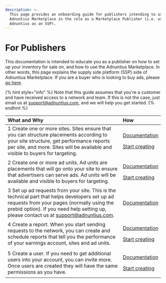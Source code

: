 ```yaml
---
description: >-
  This page provides an onboarding guide for publishers intending to use the
  Adnuntius Marketplace in the role as a Marketplace Publisher (i.e. using
  Adnuntius as an SSP).
---
```


# For Publishers

This documentation is intended to educate you as a publisher on how to set up your inventory for sale on, and how to use the Adnuntius Marketplace. In other words, this page explains the supply side platform \(SSP\) side of Adnuntius Marketplace. If you are a buyer who is looking to buy ads, please [go here](abn-for-buyers.md). 

{% hint style="info" %}
Note that this guide assumes that you're a customer and have received access to a network and team. If this is not the case, just email us at [support@adnuntius.com](mailto:support@adnuntius.com), and we will help you get started. 
{% endhint %}

<table>
  <thead>
    <tr>
      <th style="text-align:left">What and Why</th>
      <th style="text-align:left">How</th>
    </tr>
  </thead>
  <tbody>
    <tr>
      <td style="text-align:left">1 Create one or more sites. Sites ensure that you can structure placements
        according to your site structure, get performance reports per site, and
        more. Sites will be available and visible to buyers for targeting.</td>
      <td
      style="text-align:left">
        <p><a href="../../adnuntius-advertising/admin-ui/inventory/sites.md">Documentation</a>
        </p>
        <p><a href="https://admin.adnuntius.com/sites">Start creating</a>
        </p>
        </td>
    </tr>
    <tr>
      <td style="text-align:left">2 Create one or more ad units. Ad units are placements that will go onto
        your site to ensure that advertisers can serve ads. Ad units will be available
        and visible to buyers for targeting.</td>
      <td style="text-align:left">
        <p><a href="../../adnuntius-advertising/admin-ui/inventory/adunits-1.md">Documentation</a>
        </p>
        <p><a href="https://admin.adnuntius.com/ad-units">Start creating</a>
        </p>
      </td>
    </tr>
    <tr>
      <td style="text-align:left">3 Set up ad requests from your site. This is the technical part that helps
        developers set up ad requests from your pages (normally using the prebid
        option). If you need help setting up, please contact us at <a href="mailto:support@adnuntius.com">support@adnuntius.com</a>.</td>
      <td
      style="text-align:left"><a href="../../adnuntius-advertising/requesting-ads/">Documentation</a>
        </td>
    </tr>
    <tr>
      <td style="text-align:left">4 Create a report. When you start sending requests to the network, you
        can create and schedule reports that tell you the performance of your earnings
        account, sites and ad units.</td>
      <td style="text-align:left">
        <p><a href="https://docs.adnuntius.com/adnuntius-advertising/admin-ui/reports/publishing-queries">Documentation</a>
        </p>
        <p><a href="https://admin.adnuntius.com/reports">Start creating</a>
        </p>
      </td>
    </tr>
    <tr>
      <td style="text-align:left">5 Create a user. If you need to get additional users into your account,
        you can invite more. Once users are created they will have the same permissions
        as you have.</td>
      <td style="text-align:left">
        <p><a href="../../adnuntius-advertising/admin-ui/admin/users-teams-and-roles.md">Documentation</a>
        </p>
        <p><a href="https://admin.adnuntius.com/admin/users">Start creating</a>
        </p>
      </td>
    </tr>
  </tbody>
</table>

